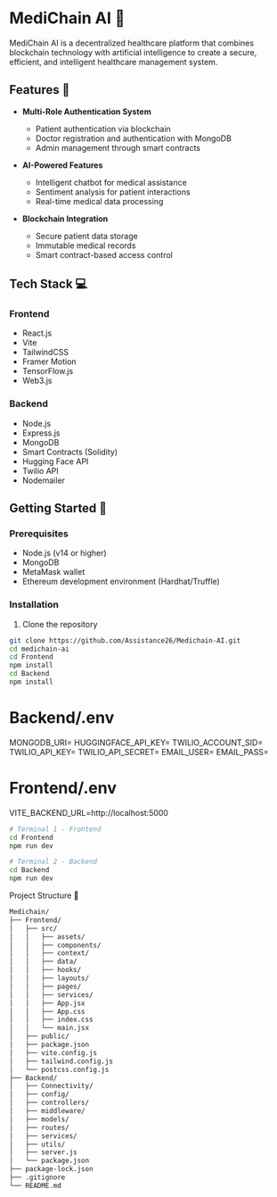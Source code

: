# MediChain AI 🏥

MediChain AI is a decentralized healthcare platform that combines blockchain technology with artificial intelligence to create a secure, efficient, and intelligent healthcare management system.

## Features 🌟

- **Multi-Role Authentication System**
  - Patient authentication via blockchain
  - Doctor registration and authentication with MongoDB
  - Admin management through smart contracts

- **AI-Powered Features**
  - Intelligent chatbot for medical assistance
  - Sentiment analysis for patient interactions
  - Real-time medical data processing

- **Blockchain Integration**
  - Secure patient data storage
  - Immutable medical records
  - Smart contract-based access control

## Tech Stack 💻

### Frontend
- React.js
- Vite
- TailwindCSS
- Framer Motion
- TensorFlow.js
- Web3.js

### Backend
- Node.js
- Express.js
- MongoDB
- Smart Contracts (Solidity)
- Hugging Face API
- Twilio API
- Nodemailer

## Getting Started 🚀

### Prerequisites
- Node.js (v14 or higher)
- MongoDB
- MetaMask wallet
- Ethereum development environment (Hardhat/Truffle)

### Installation

1. Clone the repository
```bash
git clone https://github.com/Assistance26/Medichain-AI.git
cd medichain-ai
cd Frontend
npm install
cd Backend
npm install
```

# Backend/.env
MONGODB_URI=
HUGGINGFACE_API_KEY=
TWILIO_ACCOUNT_SID=
TWILIO_API_KEY=
TWILIO_API_SECRET=
EMAIL_USER=
EMAIL_PASS=

# Frontend/.env
VITE_BACKEND_URL=http://localhost:5000


```bash
# Terminal 1 - Frontend
cd Frontend
npm run dev

# Terminal 2 - Backend
cd Backend
npm run dev
```

Project Structure 📁 

```markdown
Medichain/
├── Frontend/
│   ├── src/
│   │   ├── assets/
│   │   ├── components/
│   │   ├── context/
│   │   ├── data/
│   │   ├── hooks/
│   │   ├── layouts/
│   │   ├── pages/
│   │   ├── services/
│   │   ├── App.jsx
│   │   ├── App.css
│   │   ├── index.css
│   │   └── main.jsx
│   ├── public/
│   ├── package.json
│   ├── vite.config.js
│   ├── tailwind.config.js
│   └── postcss.config.js
├── Backend/
│   ├── Connectivity/
│   ├── config/
│   ├── controllers/
│   ├── middleware/
│   ├── models/
│   ├── routes/
│   ├── services/
│   ├── utils/
│   ├── server.js
│   └── package.json
├── package-lock.json
├── .gitignore
└── README.md
